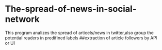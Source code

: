 # The-spread-of-news-in-social-network
This program analizes the spread of articels/news in twitter,also group the potential readers in predifined labels
##extraction of article followers by API or UI
